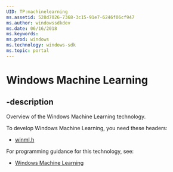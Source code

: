 ```yaml
---
UID: TP:machinelearning
ms.assetid: 528d7026-7368-3c15-91e7-6246f06cf947
ms.author: windowssdkdev
ms.date: 06/16/2018
ms.keywords: 
ms.prod: windows
ms.technology: windows-sdk
ms.topic: portal
---
```


# Windows Machine Learning

## -description

Overview of the Windows Machine Learning technology.

To develop Windows Machine Learning, you need these headers:

 * [winml.h](../winml/index.md)

For programming guidance for this technology, see:
* [Windows Machine Learning](/windows/desktop/machinelearning)

